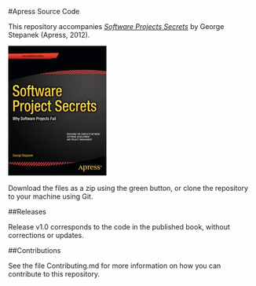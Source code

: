 #Apress Source Code

This repository accompanies [*Software Projects Secrets*](http://www.apress.com/9781430251019) by George Stepanek (Apress, 2012).

![Cover image](9781430251019.jpg)

Download the files as a zip using the green button, or clone the repository to your machine using Git.

##Releases

Release v1.0 corresponds to the code in the published book, without corrections or updates.

##Contributions

See the file Contributing.md for more information on how you can contribute to this repository.
